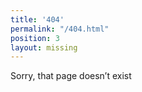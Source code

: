```yaml
---
title: '404'
permalink: "/404.html"
position: 3
layout: missing
---
```


Sorry, that page doesn’t exist